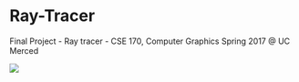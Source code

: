 # Ray-Tracer
Final Project - Ray tracer - CSE 170, Computer Graphics Spring 2017 @ UC Merced

![](http://graphics.ucmerced.edu/~mkallmann/courses/cse170-17s/pres/20170511_121744.jpg)
